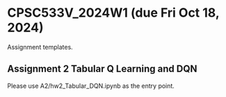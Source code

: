 # CPSC533V_2024W1 (due Fri Oct 18, 2024)
Assignment templates.

## Assignment 2 Tabular Q Learning and DQN
Please use A2/hw2_Tabular_DQN.ipynb as the entry point.
